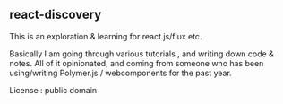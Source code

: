 react-discovery
---------------

This is an exploration & learning for react.js/flux etc.

Basically I am going through various tutorials , and writing down code & notes.
All of it opinionated, and coming from someone who has been using/writing
 Polymer.js / webcomponents for the past year.

License : public domain
